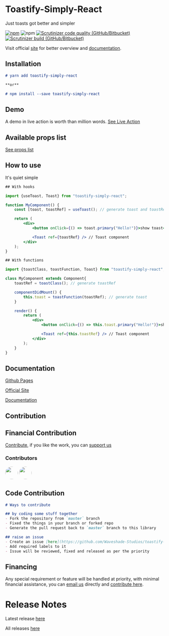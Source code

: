 # Toastify-Simply-React

Just toasts got better and simpler

[![npm](https://img.shields.io/npm/v/toastify-simply-react)](https://www.npmjs.com/package/toastify-simply-react)
![npm](https://img.shields.io/npm/dw/toastify-simply-react?color=yellow)
[![Scrutinizer code quality (GitHub/Bitbucket)](https://img.shields.io/scrutinizer/quality/g/Waveshade-Studios/toastify-simply-react?color=%23CA63DD)](https://scrutinizer-ci.com/g/Waveshade-Studios/toastify-simply-react)
[![Scrutinizer build (GitHub/Bitbucket)](https://img.shields.io/scrutinizer/build/g/Waveshade-Studios/toastify-simply-react)](https://scrutinizer-ci.com/g/Waveshade-Studios/toastify-simply-react/build-status)

Visit official [site](https://toastify-simply-react.herokuapp.com/) for better overview and [documentation](https://toastify-simply-react.herokuapp.com/read-docs).

## Installation

```markdown
# yarn add toastify-simply-react

**or**

# npm install --save toastify-simply-react
```

## Demo

A demo in live action is worth than million words.
[See Live Action](https://toastify-simply-react.herokuapp.com/demo-playground)

## Available props list

[See props list](https://toastify-simply-react.herokuapp.com/read-docs/props)


## How to use

It's quiet simple


```jsx
## With hooks

import {useToast, Toast} from "toastify-simply-react";

function MyComponent() {
    const [toast, toastRef] = useToast(); // generate toast and toastRef

    return (
        <div>
            <button onClick={() => toast.primary("Hello!")}>show toast</button>

            <Toast ref={toastRef} /> // Toast component
        </div>
    );
}

## With functions

import {toastClass, toastFunction, Toast} from "toastify-simply-react";

class MyComponent extends Component{
    toastRef = toastClass(); // generate toastRef

    componentDidMount() {
        this.toast = toastFunction(toastRef); // generate toast
    }

    render() {
        return (
            <div>
                <button onClick={() => this.toast.primary("Hello!")}>show toast</button>

                <Toast ref={this.toastRef} /> // Toast component
            </div>
        );
    }
}
```

## Documentation
[Github Pages](https://waveshade-studios.github.io/toastify-simply-react)

[Official Site](https://toastify-simply-react.herokuapp.com/)

[Documentation](https://toastify-simply-react.herokuapp.com/read-docs)

## Contribution

## Financial Contribution

[Contribute](https://opencollective.com/toastify-simply-react), if you like the work, you can [support us](https://opencollective.com/toastify-simply-react/contribute/reliever-19802/checkout)

### Contributors

<a href="https://github.com/rohit231095"><img src="http://i.imgur.com/XHjuWgo.png" width="40" height="40" style="border-radius:50%;" /></a> <a href="https://github.com/Waveshade-Studios"><img src="https://avatars1.githubusercontent.com/u/68241259?s=60&v=4" width="40" height="40" style="border-radius:50%;" /></a>


## Code Contribution

```markdown
# Ways to contribute

## by coding some stuff together
- Fork the repository from `master` branch
- Fixed the things in your branch or forked repo
- Generate the pull request back to `master` branch to this library

## raise an issue
- Create an issue [here](https://github.com/Waveshade-Studios/toastify-simply-react/issues)
- Add required labels to it
- Issue will be reviewed, fixed and released as per the priority
```


## Financing

Any special requirement or feature will be handled at priority, with minimal financial assistance, you can [email us](mailto:waveshade.studios@gmail.com?subject=Proposal-Toastify-Simply-React) directly and [contribute here](https://opencollective.com/toastify-simply-react).

# Release Notes

Latest release [here](https://toastify-simply-react.herokuapp.com/releases)

All releases [here](https://toastify-simply-react.herokuapp.com/releases)